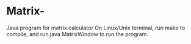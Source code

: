 Matrix-
=======

Java program for matrix calculator
On Linux/Unix terminal, run make to compile, and run java MatrixWindow to run the program. 
